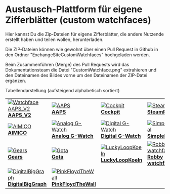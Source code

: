 # Austausch-Plattform für eigene Zifferblätter (custom watchfaces)

Hier kannst Du die Zip-Dateien für eigene Zifferblätter, die andere Nutzende erstellt haben und teilen wollen, herunterladen.

Die ZIP-Dateien können wie gewohnt über einen Pull Request in Github in den Ordner "ExchangeSiteCustomWatchfaces" hochgeladen werden.

Beim Zusammenführen (Merge) des Pull Requests wird das Dokumentationsteam die Datei "CustomWatchface.png" extrahieren und den Dateinamen des Bildes vorne um den Dateinamen der ZIP-Datei ergänzen.

Tabellendarstellung (aufsteigend alphabetisch sortiert)

|                                                                                                                                                                                    |                                                                                                                                                                                   |                                                                                                                                                                              |                                                                                                                                                                              |
| ---------------------------------------------------------------------------------------------------------------------------------------------------------------------------------- | --------------------------------------------------------------------------------------------------------------------------------------------------------------------------------- | ---------------------------------------------------------------------------------------------------------------------------------------------------------------------------- | ---------------------------------------------------------------------------------------------------------------------------------------------------------------------------- |
| [![Watchface AAPS_V2](../ExchangeSiteCustomWatchfaces/AAPS_V2-CustomWatchface.png) <br>**AAPS_V2**](../ExchangeSiteCustomWatchfaces/AAPS_V2.zip)                             | [![AAPS](../ExchangeSiteCustomWatchfaces/AAPS-CustomWatchface.png) <br>**AAPS**](../ExchangeSiteCustomWatchfaces/AAPS.zip)                                                  | [![Cockpit](../ExchangeSiteCustomWatchfaces/Cockpit-CustomWatchface.png) <br>**Cockpit**](../ExchangeSiteCustomWatchfaces/Cockpit.zip)                                 | [![SteamPunk](../ExchangeSiteCustomWatchfaces/SteamPunk-CustomWatchface.png) <br>**SteamPunk**](../ExchangeSiteCustomWatchfaces/SteamPunk.zip)                         |
| [![AIMICO](../ExchangeSiteCustomWatchfaces/AIMICO-V1_1-CustomWatchface.png) <br>**AIMICO**](../ExchangeSiteCustomWatchfaces/AIMICO-V1_1.zip)                                 | [![Analog G-Watch](../ExchangeSiteCustomWatchfaces/Analog_G-Watch-CustomWatchface.png) <br>**Analog G-Watch**](../ExchangeSiteCustomWatchfaces/Analog_G-Watch.zip)          | [![Digital G-Watch](../ExchangeSiteCustomWatchfaces/Digital_G-Watch-CustomWatchface.png) <br>**Digital G-Watch**](../ExchangeSiteCustomWatchfaces/Digital_G-Watch.zip) | [![SimpleDigital](../ExchangeSiteCustomWatchfaces/SimpleDigital_v1.3-CustomWatchface.png) <br>**SimpleDigital**](../ExchangeSiteCustomWatchfaces/SteamPunk.zip)        |
| [![Gears](../ExchangeSiteCustomWatchfaces/Gears-CustomWatchface.jpg) <br>**Gears**](../ExchangeSiteCustomWatchfaces/Gears.zip)                                               | [![Gota](../ExchangeSiteCustomWatchfaces/Gota-CustomWatchface.png) <br>**Gota**](../ExchangeSiteCustomWatchfaces/Gota_v2.4.zip)                                             | [![LuckyLoopKoeln](../ExchangeSiteCustomWatchfaces/LuckyLoopKoeln-CustomWatchface.png) <br>**LuckyLoopKoeln**](../ExchangeSiteCustomWatchfaces/LuckyLoopKoeln.zip)     | [![Robby watchface](../ExchangeSiteCustomWatchfaces/Robby_watchface-CustomWatchface.png) <br>**Robby watchface**](../ExchangeSiteCustomWatchfaces/Robby_watchface.zip) |
| [![DigitalBigGraph](../ExchangeSiteCustomWatchfaces/DigitalBigGraph-CustomWatchface.png) <br/>**DigitalBigGraph**](../ExchangeSiteCustomWatchfaces/DigitalBigGraph_v1.5.zip) | [![PinkFloydTheWall](../ExchangeSiteCustomWatchfaces/PinkFloydTheWall-CustomWatchface.png) <br/>**PinkFloydTheWall**](../ExchangeSiteCustomWatchfaces/PinkFloydTheWall.zip) |                                                                                                                                                                              |                                                                                                                                                                              |



